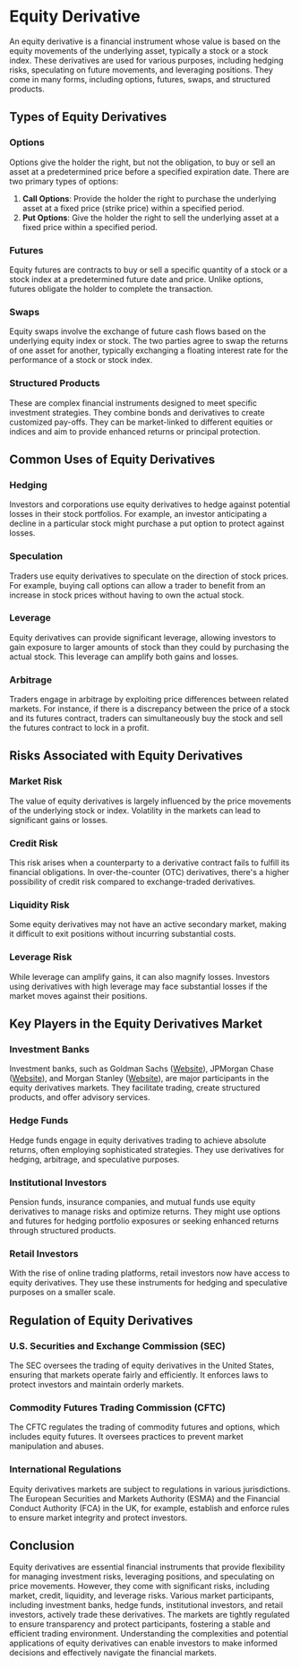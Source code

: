 # Equity Derivative

An equity derivative is a financial instrument whose value is based on the equity movements of the underlying asset, typically a stock or a stock index. These derivatives are used for various purposes, including hedging risks, speculating on future movements, and leveraging positions. They come in many forms, including options, futures, swaps, and structured products. 

## Types of Equity Derivatives

### Options

Options give the holder the right, but not the obligation, to buy or sell an asset at a predetermined price before a specified expiration date. There are two primary types of options:

1. **Call Options**: Provide the holder the right to purchase the underlying asset at a fixed price (strike price) within a specified period.
2. **Put Options**: Give the holder the right to sell the underlying asset at a fixed price within a specified period.

### Futures

Equity futures are contracts to buy or sell a specific quantity of a stock or a stock index at a predetermined future date and price. Unlike options, futures obligate the holder to complete the transaction.

### Swaps

Equity swaps involve the exchange of future cash flows based on the underlying equity index or stock. The two parties agree to swap the returns of one asset for another, typically exchanging a floating interest rate for the performance of a stock or stock index.

### Structured Products

These are complex financial instruments designed to meet specific investment strategies. They combine bonds and derivatives to create customized pay-offs. They can be market-linked to different equities or indices and aim to provide enhanced returns or principal protection.

## Common Uses of Equity Derivatives

### Hedging

Investors and corporations use equity derivatives to hedge against potential losses in their stock portfolios. For example, an investor anticipating a decline in a particular stock might purchase a put option to protect against losses.

### Speculation

Traders use equity derivatives to speculate on the direction of stock prices. For example, buying call options can allow a trader to benefit from an increase in stock prices without having to own the actual stock.

### Leverage

Equity derivatives can provide significant leverage, allowing investors to gain exposure to larger amounts of stock than they could by purchasing the actual stock. This leverage can amplify both gains and losses.

### Arbitrage

Traders engage in arbitrage by exploiting price differences between related markets. For instance, if there is a discrepancy between the price of a stock and its futures contract, traders can simultaneously buy the stock and sell the futures contract to lock in a profit.

## Risks Associated with Equity Derivatives

### Market Risk

The value of equity derivatives is largely influenced by the price movements of the underlying stock or index. Volatility in the markets can lead to significant gains or losses. 

### Credit Risk

This risk arises when a counterparty to a derivative contract fails to fulfill its financial obligations. In over-the-counter (OTC) derivatives, there's a higher possibility of credit risk compared to exchange-traded derivatives.

### Liquidity Risk

Some equity derivatives may not have an active secondary market, making it difficult to exit positions without incurring substantial costs.

### Leverage Risk

While leverage can amplify gains, it can also magnify losses. Investors using derivatives with high leverage may face substantial losses if the market moves against their positions.

## Key Players in the Equity Derivatives Market

### Investment Banks

Investment banks, such as Goldman Sachs ([Website](https://www.goldmansachs.com/)), JPMorgan Chase ([Website](https://www.jpmorganchase.com/)), and Morgan Stanley ([Website](https://www.morganstanley.com/)), are major participants in the equity derivatives markets. They facilitate trading, create structured products, and offer advisory services.

### Hedge Funds

Hedge funds engage in equity derivatives trading to achieve absolute returns, often employing sophisticated strategies. They use derivatives for hedging, arbitrage, and speculative purposes.

### Institutional Investors

Pension funds, insurance companies, and mutual funds use equity derivatives to manage risks and optimize returns. They might use options and futures for hedging portfolio exposures or seeking enhanced returns through structured products.

### Retail Investors

With the rise of online trading platforms, retail investors now have access to equity derivatives. They use these instruments for hedging and speculative purposes on a smaller scale.

## Regulation of Equity Derivatives

### U.S. Securities and Exchange Commission (SEC)

The SEC oversees the trading of equity derivatives in the United States, ensuring that markets operate fairly and efficiently. It enforces laws to protect investors and maintain orderly markets.

### Commodity Futures Trading Commission (CFTC)

The CFTC regulates the trading of commodity futures and options, which includes equity futures. It oversees practices to prevent market manipulation and abuses.

### International Regulations

Equity derivatives markets are subject to regulations in various jurisdictions. The European Securities and Markets Authority (ESMA) and the Financial Conduct Authority (FCA) in the UK, for example, establish and enforce rules to ensure market integrity and protect investors.

## Conclusion

Equity derivatives are essential financial instruments that provide flexibility for managing investment risks, leveraging positions, and speculating on price movements. However, they come with significant risks, including market, credit, liquidity, and leverage risks. Various market participants, including investment banks, hedge funds, institutional investors, and retail investors, actively trade these derivatives. The markets are tightly regulated to ensure transparency and protect participants, fostering a stable and efficient trading environment. Understanding the complexities and potential applications of equity derivatives can enable investors to make informed decisions and effectively navigate the financial markets.